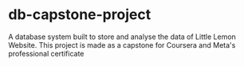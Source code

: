 # db-capstone-project
A database system built to store and analyse the data of Little Lemon Website. This project is made as a capstone for Coursera and Meta's professional certificate
